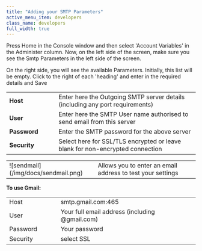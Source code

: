 ```yaml
---
title: "Adding your SMTP Parameters"
active_menu_item: developers
class_name: developers
full_width: true
---
```



Press Home in the Console window and then select 'Account Variables' in the Administer column. Now, on the left side of the screen, make sure you see the Smtp Parameters in the left side of the screen.

On the right side, you will see the available Parameters. Initially, this list will be empty. Click to the right of each 'heading' and enter in the required details and Save

<table>
<tr>
<td width="112">
  <strong>Host</strong>

</td>
<td width="19">
</td>
<td width="716">
Enter here the Outgoing SMTP server details (including any port requirements)

</td>
</tr>
<tr>
<td width="112">
  <strong>User</strong>

</td>
<td width="19">
</td>
<td width="716">
Enter here the SMTP User name authorised to send email from this server

</td>
</tr>
<tr>
<td width="112">
  <strong>Password</strong>

</td>
<td width="19">
</td>
<td width="716">
Enter the SMTP password for the above server

</td>
</tr>
<tr>
<td width="112">
  <strong>Security</strong>

</td>
<td width="19">
</td>
<td width="716">
Select here for SSL/TLS encrypted or leave blank for non-encrypted connection

</td>
</tr>
</table>

<table>
<tr>
<td width="96">
![sendmail](/img/docs/sendmail.png)

</td>
<td width="20">
</td>
<td width="550">
Allows you to enter an email address to test your settings

</td>
</tr>
</table>

**To use Gmail:**

<table>
<tr>
<td width="111">
Host

</td>
<td width="22">
</td>
<td width="533">
smtp.gmail.com:465

</td>
</tr>
<tr>
<td width="111">
User

</td>
<td width="22">
</td>
<td width="533">
Your full email address (including @gmail.com)

</td>
</tr>
<tr>
<td width="111">
Password

</td>
<td width="22">
</td>
<td width="533">
Your password

</td>
</tr>
<tr>
<td width="111">
Security

</td>
<td width="22">
</td>
<td width="533">
select SSL

</td>
</tr>
</table>

